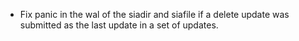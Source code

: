 - Fix panic in the wal of the siadir and siafile if a delete update was
  submitted as the last update in a set of updates.
